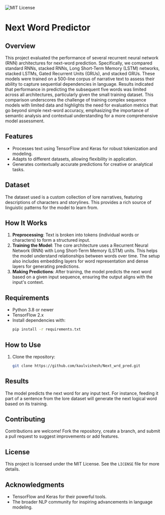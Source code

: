 ![MIT License](https://img.shields.io/badge/license-MIT-blue.svg)

# Next Word Predictor

## Overview
This project evaluated the performance of several recurrent neural network (RNN) architectures for next-word prediction. Specifically, we compared standard RNNs, stacked RNNs, Long Short-Term Memory (LSTM) networks, stacked LSTMs, Gated Recurrent Units (GRUs), and stacked GRUs. These models were trained on a 500-line corpus of narrative text to assess their ability to capture sequential dependencies in language. Results indicated that performance in predicting the subsequent five words was limited across all architectures, particularly given the small training dataset. This comparison underscores the challenge of training complex sequence models with limited data and highlights the need for evaluation metrics that go beyond simple next-word accuracy, emphasizing the importance of semantic analysis and contextual understanding for a more comprehensive model assessment.

## Features
- Processes text using TensorFlow and Keras for robust tokenization and modeling.
- Adapts to different datasets, allowing flexibility in application.
- Generates contextually accurate predictions for creative or analytical tasks.

## Dataset
The dataset used is a custom collection of lore narratives, featuring descriptions of characters and storylines. This provides a rich source of linguistic patterns for the model to learn from.

## How It Works
1. **Preprocessing**: Text is broken into tokens (individual words or characters) to form a structured input.
2. **Training the Model**: The core architecture uses a Recurrent Neural Network (RNN) with Long Short-Term Memory (LSTM) units. This helps the model understand relationships between words over time. The setup also includes embedding layers for word representation and dense layers for generating predictions.
3. **Making Predictions**: After training, the model predicts the next word based on a given input sequence, ensuring the output aligns with the input's context.

## Requirements
- Python 3.8 or newer
- TensorFlow 2.x
- Install dependencies with:
  ```bash
  pip install -r requirements.txt
## How to Use
1. Clone the repository:
   ```bash
   git clone https://github.com/kaulvishesh/Next_wrd_pred.git
## Results
The model predicts the next word for any input text. For instance, feeding it part of a sentence from the lore dataset will generate the next logical word based on its training.

## Contributing
Contributions are welcome! Fork the repository, create a branch, and submit a pull request to suggest improvements or add features.

## License
This project is licensed under the MIT License. See the `LICENSE` file for more details.

## Acknowledgments
- TensorFlow and Keras for their powerful tools.
- The broader NLP community for inspiring advancements in language modeling.
